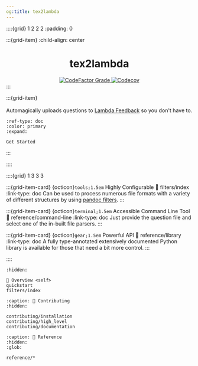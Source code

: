 ```yaml
---
og:title: tex2lambda
---
```


::::{grid} 1 2 2 2
:padding: 0

:::{grid-item}
:child-align: center
<div align="center">
    <h1>tex2lambda</h1>
    <a href="https://www.codefactor.io/repository/github/lambda-feedback/tex2lambda">
        <img alt="CodeFactor Grade" src="https://img.shields.io/codefactor/grade/github/lambda-feedback/tex2lambda/main?style=flat-square&logo=codefactor">
    </a>
    <a href="https://app.codecov.io/github/lambda-feedback/tex2lambda">
        <img alt="Codecov" src="https://img.shields.io/codecov/c/github/lambda-feedback/tex2lambda?style=flat-square&logo=codecov">
    </a>
</div>
:::

:::{grid-item}
\
\
Automagically uploads questions to [Lambda Feedback](https://lambda-feedback.github.io/user-documentation/) so you don't have to.

```{button-ref} quickstart
:ref-type: doc
:color: primary
:expand:

Get Started
```
:::

::::

::::{grid} 1 3 3 3

:::{grid-item-card} {octicon}`tools;1.5em` Highly Configurable
:link: filters/index
:link-type: doc
Can be used to process numerous file formats with a variety of different structures by using [pandoc filters](https://pandoc.org/filters.html).
:::

:::{grid-item-card} {octicon}`terminal;1.5em` Accessible Command Line Tool
:link: reference/command-line
:link-type: doc
Just provide the question file and select one of the in-built file parsers.
:::

:::{grid-item-card} {octicon}`gear;1.5em` Powerful API
:link: reference/library
:link-type: doc
A fully type-annotated extensively documented Python library is available for those that need a bit more control.
:::

::::

```{toctree}
:hidden:

🔎 Overview <self>
quickstart
filters/index
```

```{toctree}
:caption: 🔨 Contributing
:hidden:

contributing/installation
contributing/high_level
contributing/documentation
```

```{toctree}
:caption: 📖 Reference
:hidden:
:glob:

reference/*
```
